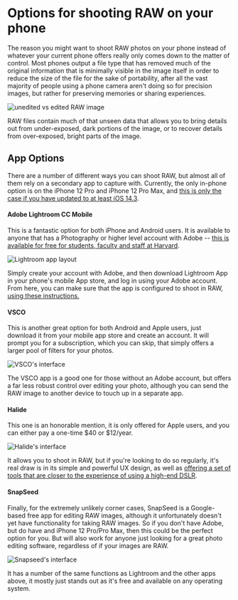# Options for shooting RAW on your phone

The reason you might want to shoot RAW photos on your phone instead of whatever your current phone offers really only comes down to the matter of control. Most phones output a file type that has removed much of the original information that is minimally visible in the image itself in order to reduce the size of the file for the sake of portability, after all the vast majority of people using a phone camera aren't doing so for precision images, but rather for preserving memories or sharing experiences.

![unedited vs edited RAW image](https://files.slack.com/files-pri/T0HTW3H0V-F01JETMCC9M/calvinhobbes-rawedited.jpg?pub_secret=19d9077920)

RAW files contain much of that unseen data that allows you to bring details out from under-exposed, dark portions of the image, or to recover details from over-exposed, bright parts of the image.

## App Options

There are a number of different ways you can shoot RAW, but almost all of them rely on a secondary app to capture with. Currently, the only in-phone option is on the iPhone 12 Pro and iPhone 12 Pro Max, and [this is only the case if you have updated to at least iOS 14.3](https://www.cnet.com/news/proraw-review-i-tested-apple-new-ios-14-3-trick-and-my-iphone-12-photos-look-amazing/).

#### Adobe Lightroom CC Mobile

This is a fantastic option for both iPhone and Android users. It is available to anyone that has a Photography or higher level account with Adobe -- [this is available for free for students, faculty and staff at Harvard](https://harvard.service-now.com/ithelp/www.poetry.fas.harvard.edu?id=kb_article&sys_id=9f3244d3dba304d430ed1dca489619e0).

![Lightroom app layout](https://o.aolcdn.com/images/dims?quality=95&image_uri=https%3A%2F%2Fs.yimg.com%2Fuu%2Fapi%2Fres%2F1.2%2Fc2saJm2G9zkqPdfboFWFUA--%7EB%2FaD05NDY7dz0xNjAwO2FwcGlkPXl0YWNoeW9u%2Fhttps%3A%2F%2Fo.aolcdn.com%2Fhss%2Fstorage%2Fmidas%2Fc017efd286364d20ff3a84fc7cba93ae%2F205016388%2Flightroom-mobile.jpg&client=amp-blogside-v2&signature=af952400aa488b6fae761526821a7af5b5ece048)

Simply create your account with Adobe, and then download Lightroom App in your phone's mobile App store, and log in using your Adobe account. From here, you can make sure that the app is configured to shoot in RAW, [using these instructions.](https://helpx.adobe.com/lightroom-cc/using/capture-photos-mobile-ios.html)

#### VSCO

This is another great option for both Android and Apple users, just download it from your mobile app store and create an account. It will prompt you for a subscription, which you can skip, that simply offers a larger pool of filters for your photos.

![VSCO's interface](https://images.iphonephotographyschool.com/24033/1120/VSCO.jpg)

The VSCO app is a good one for those without an Adobe account, but offers a far less robust control over editing your photo, although you can send the RAW image to another device to touch up in a separate app.

#### Halide

This one is an honorable mention, it is only offered for Apple users, and you can either pay a one-time $40 or $12/year.

![Halide's interface](https://9to5mac.com/wp-content/uploads/sites/6/2018/10/halide-ios.jpg?quality=82&strip=all&w=1600)

It allows you to shoot in RAW, but if you're looking to do so regularly, it's real draw is in its simple and powerful UX design, as well as [offering a set of tools that are closer to the experience of using a high-end DSLR](https://halide.cam/).

#### SnapSeed

Finally, for the extremely unlikely corner cases, SnapSeed is a Google-based free app for editing RAW images, although it unfortunately doesn't yet have functionality for taking RAW images. So if you don't have Adobe, but do have and iPhone 12 Pro/Pro Max, then this could be the perfect option for you. But will also work for anyone just looking for a great photo editing software, regardless of if your images are RAW.

![Snapseed's interface](https://icdn9.digitaltrends.com/image/snapseed-gall-android-2-720x720.jpg?ver=1.jpg)

It has a number of the same functions as Lightroom and the other apps above, it mostly just stands out as it's free and available on any operating system.
